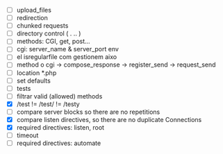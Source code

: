 - [ ] upload\_files
- [ ] redirection
- [ ] chunked requests
- [ ] directory control ( . .. )
- [ ] methods: CGI, get, post...
- [ ] cgi: server\_name & server\_port env
- [ ] el isregularfile com gestionem aixo
- [ ] method o cgi -> compose\_response -> register\_send -> request\_send
- [ ] location \*.php 
- [ ] set defaults
- [ ] tests
- [ ] filtrar valid (allowed) methods
- [x] /test != /test/ != /testy
- [ ] compare server blocks so there are no repetitions
- [x] compare listen directives, so there are no duplicate Connections
- [x] required directives: listen, root
- [ ] timeout
- [ ] required directives: automate
